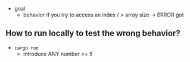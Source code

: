 * goal
  * behavior if you try to access an index / > array size -> ERROR got

## How to run locally to test the wrong behavior?
* `cargo run`
  * introduce ANY number >= 5